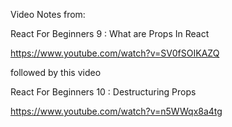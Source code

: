 Video Notes from:


React For Beginners 9 : What are Props In React

https://www.youtube.com/watch?v=SV0fSOIKAZQ

followed by this video

React For Beginners 10 : Destructuring Props

https://www.youtube.com/watch?v=n5WWqx8a4tg
